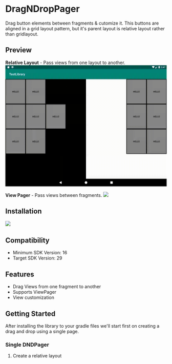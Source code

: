 # DragNDropPager
Drag button elements between fragments & cutomize it. This buttons are aligned in a grid layout pattern, but it's parent layout is relative layout rather than gridlayout.  

## Preview
**Relative Layout** - Pass views from one layout to another.
<img src='https://github.com/noahjames404/mema-activities/blob/master/images/DragNDropPager/rrelative_layout_preview.gif?raw=true'>

**View Pager** - Pass views between fragments.
<img src='https://github.com/noahjames404/mema-activities/blob/master/images/DragNDropPager/rview_pager_preview.gif.gif?raw=true'>

## Installation
[![](https://jitpack.io/v/noahjames404/dragndroppager.svg)](https://jitpack.io/#noahjames404/dragndroppager)

## Compatibility
* Minimum SDK Version: 16
* Target SDK Version: 29

## Features

+ Drag Views from one fragment to another
+ Supports ViewPager
+ View customization

## Getting Started
After installing the library to your gradle files we'll start first on creating a drag and drop using a single page.

### Single DNDPager

1. Create a relative layout

 
 
 
 
 
 
 
